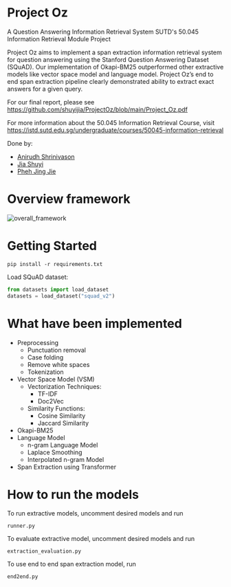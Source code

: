 # Project Oz
A Question Answering Information Retrieval System
SUTD's 50.045 Information Retrieval Module Project

Project Oz aims to implement a span extraction information retrieval system for question
answering using the Stanford Question Answering Dataset (SQuAD). Our implementation of
Okapi-BM25 outperformed other extractive models like vector space model and language model.
Project Oz’s end to end span extraction pipeline clearly demonstrated ability to extract exact
answers for a given query.

For our final report, please see https://github.com/shuyijia/ProjectOz/blob/main/Project_Oz.pdf

For more information about the 50.045 Information Retrieval Course, visit
https://istd.sutd.edu.sg/undergraduate/courses/50045-information-retrieval

Done by:
- [Anirudh Shrinivason](https://github.com/Anirudh181001)
- [Jia Shuyi](https://github.com/shuyijia)
- [Pheh Jing Jie](https://github.com/jjbecomespheh)

# Overview framework
![overall_framework](https://user-images.githubusercontent.com/50895766/184366226-b675c8dd-743a-487b-ab34-60cd34769bcc.png)

# Getting Started
```
pip install -r requirements.txt
```

Load SQuAD dataset:

```python
from datasets import load_dataset
datasets = load_dataset("squad_v2")
```
# What have been implemented
- Preprocessing
  - Punctuation removal
  - Case folding
  - Remove white spaces
  - Tokenization
- Vector Space Model (VSM)
  - Vectorization Techniques:
    - TF-IDF
    - Doc2Vec
  - Similarity Functions:
    - Cosine Similarity
    - Jaccard Similarity
- Okapi-BM25
- Language Model
  - n-gram Language Model
  - Laplace Smoothing
  - Interpolated n-gram Model
- Span Extraction using Transformer

# How to run the models
To run extractive models, uncomment desired models and run 
```
runner.py
```

To evaluate extractive model, uncomment desired models and run
```
extraction_evaluation.py
```

To use end to end span extraction model, run
```
end2end.py
```


